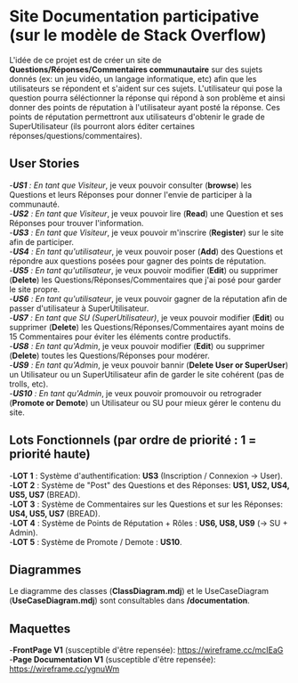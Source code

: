 # Site Documentation participative (sur le modèle de Stack Overflow)
L'idée de ce projet est de créer un site de **Questions/Réponses/Commentaires communautaire** sur des sujets donnés (ex: un jeu vidéo, un langage informatique, etc) afin que les utilisateurs se répondent et s'aident sur ces sujets.
L'utilisateur qui pose la question pourra séléctionner la réponse qui répond à son problème et ainsi donner des points de réputation à l'utilisateur ayant posté la réponse.
Ces points de réputation permettront aux utilisateurs d'obtenir le grade de SuperUtilisateur (ils pourront alors éditer certaines réponses/questions/commentaires). 


## User Stories 
-_**US1** : En tant que Visiteur_, je veux pouvoir consulter (**browse**) les Questions et leurs Réponses pour donner l'envie de participer à la communauté.  
-_**US2** : En tant que Visiteur_, je veux pouvoir lire (**Read**) une Question et ses Réponses pour trouver l'information.  
-_**US3** : En tant que Visiteur_, je veux pouvoir m'inscrire (**Register**) sur le site afin de participer.  
-_**US4** : En tant qu'utilisateur_, je veux pouvoir poser (**Add**) des Questions et répondre aux questions posées pour gagner des points de réputation.  
-_**US5** : En tant qu'utilisateur_, je veux pouvoir modifier (**Edit**) ou supprimer (**Delete**) les Questions/Réponses/Commentaires que j'ai posé pour garder le site propre.  
-_**US6** : En tant qu'utilisateur_, je veux pouvoir gagner de la réputation afin de passer d'utilisateur à SuperUtilisateur.  
-_**US7** : En tant que SU (SuperUtilisateur)_, je veux pouvoir modifier (**Edit**) ou supprimer (**Delete**) les Questions/Réponses/Commentaires ayant moins de 15 Commentaires pour éviter les éléments contre productifs.  
-_**US8** : En tant qu'Admin_, je veux pouvoir modifier (**Edit**) ou supprimer (**Delete**) toutes les Questions/Réponses pour modérer.  
-_**US9** : En tant qu'Admin_, je veux pouvoir bannir (**Delete User or SuperUser**) un Utilisateur ou un SuperUtilisateur afin de garder le site cohérent (pas de trolls, etc).  
-_**US10** : En tant qu'Admin_, je veux pouvoir promouvoir ou retrograder (**Promote or Demote**) un Utilisateur ou SU pour mieux gérer le contenu du site.  

## Lots Fonctionnels (par ordre de priorité : 1 = priorité haute)
-**LOT 1** : Système d'authentification: **US3** (Inscription / Connexion -> User).  
-**LOT 2** : Système de "Post" des Questions et des Réponses: **US1, US2, US4, US5, US7** (BREAD).  
-**LOT 3** : Système de Commentaires sur les Questions et sur les Réponses: **US4, US5, US7** (BREAD).  
-**LOT 4** : Système de Points de Réputation + Rôles : **US6, US8, US9** (-> SU + Admin).  
-**LOT 5** : Système de Promote / Demote : **US10**.  

## Diagrammes 
Le diagramme des classes (**ClassDiagram.mdj**) et le UseCaseDiagram (**UseCaseDiagram.mdj**) sont consultables dans **/documentation**.

## Maquettes

-**FrontPage V1** (susceptible d'être repensée): https://wireframe.cc/mcIEaG  
-**Page Documentation V1** (susceptible d'être repensée): https://wireframe.cc/ygnuWm   
